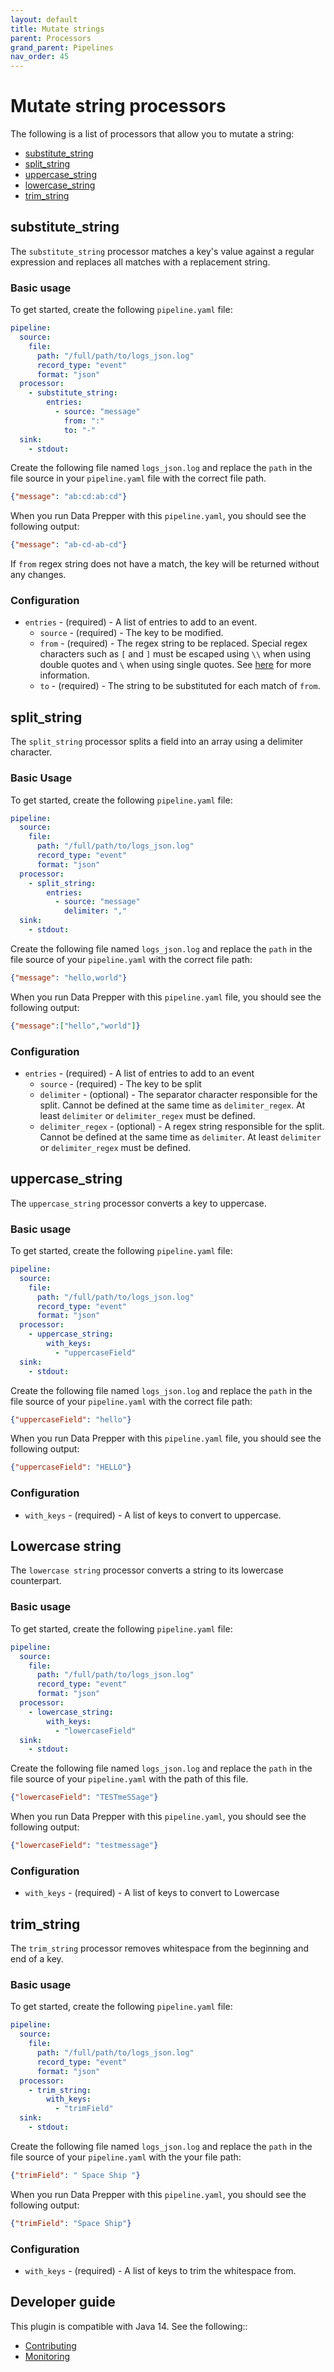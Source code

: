 ```yaml
---
layout: default
title: Mutate strings
parent: Processors
grand_parent: Pipelines
nav_order: 45
---
```


# Mutate string processors

The following is a list of processors that allow you to mutate a string:
* [substitute_string](#substitutestringprocessor)
* [split_string](#splitstringprocessor)
* [uppercase_string](#uppercasestringprocessor)
* [lowercase_string](#lowercasestringprocessor)
* [trim_string](#trimstringprocessor)

<!--- Is it necessary to provide this list, or to link to the processors within this page?--->


## substitute_string

The `substitute_string` processor matches a key's value against a regular expression and replaces all matches with a replacement string.

### Basic usage

To get started, create the following `pipeline.yaml` file:

```yaml
pipeline:
  source:
    file:
      path: "/full/path/to/logs_json.log"
      record_type: "event"
      format: "json"
  processor:
    - substitute_string:
        entries:
          - source: "message"
            from: ":"
            to: "-"
  sink:
    - stdout:
```

Create the following file named `logs_json.log` and replace the `path` in the file source in your `pipeline.yaml` file with the correct file path.

```json
{"message": "ab:cd:ab:cd"}
```
When you run Data Prepper with this `pipeline.yaml`, you should see the following output:

```json
{"message": "ab-cd-ab-cd"}
```
If `from` regex string does not have a match, the key will be returned without any changes.

### Configuration

<!--- Are these paramters? How are these items used? Need some intro text here.--->

* `entries` - (required) - A list of entries to add to an event.
    * `source` - (required) - The key to be modified.
    * `from` - (required) - The regex string to be replaced. Special regex characters such as `[` and `]` must be escaped using `\\` when using double quotes and `\` when using single quotes. See [here](https://docs.oracle.com/en/java/javase/17/docs/api/java.base/java/util/regex/Pattern.html) for more information.
    * `to` - (required) - The string to be substituted for each match of `from`.
    

## split_string

The `split_string` processor splits a field into an array using a delimiter character.

### Basic Usage

To get started, create the following `pipeline.yaml` file:

```yaml
pipeline:
  source:
    file:
      path: "/full/path/to/logs_json.log"
      record_type: "event"
      format: "json"
  processor:
    - split_string:
        entries:
          - source: "message"
            delimiter: ","
  sink:
    - stdout:
```

Create the following file named `logs_json.log` and replace the `path` in the file source of your `pipeline.yaml` with the correct file path:

```json
{"message": "hello,world"}
```
When you run Data Prepper with this `pipeline.yaml` file, you should see the following output:

```json
{"message":["hello","world"]}
```

### Configuration

<!--- Are these paramters? How are these items used? Need some intro text here.--->

* `entries` - (required) - A list of entries to add to an event
    * `source` - (required) - The key to be split
    * `delimiter` - (optional) - The separator character responsible for the split. Cannot be defined at the same time as `delimiter_regex`. At least `delimiter` or `delimiter_regex` must be defined.
    * `delimiter_regex` - (optional) - A regex string responsible for the split. Cannot be defined at the same time as `delimiter`. At least `delimiter` or `delimiter_regex` must be defined.

## uppercase_string

The `uppercase_string` processor converts a key to uppercase.

### Basic usage

To get started, create the following `pipeline.yaml` file:

```yaml
pipeline:
  source:
    file:
      path: "/full/path/to/logs_json.log"
      record_type: "event"
      format: "json"
  processor:
    - uppercase_string:
        with_keys:
          - "uppercaseField"
  sink:
    - stdout:
```

Create the following file named `logs_json.log` and replace the `path` in the file source of your `pipeline.yaml` with the correct file path:

```json
{"uppercaseField": "hello"}
```
When you run Data Prepper with this `pipeline.yaml` file, you should see the following output:

```json
{"uppercaseField": "HELLO"}
```

### Configuration

<!--- Are these paramters? How are these items used? Need some intro text here.--->

* `with_keys` - (required) - A list of keys to convert to uppercase.


## Lowercase string

The `lowercase string` processor converts a string to its lowercase counterpart.

### Basic usage

To get started, create the following `pipeline.yaml` file:

```yaml
pipeline:
  source:
    file:
      path: "/full/path/to/logs_json.log"
      record_type: "event"
      format: "json"
  processor:
    - lowercase_string:
        with_keys:
          - "lowercaseField"
  sink:
    - stdout:
```

Create the following file named `logs_json.log` and replace the `path` in the file source of your `pipeline.yaml` with the path of this file.

```json
{"lowercaseField": "TESTmeSSage"}
```
When you run Data Prepper with this `pipeline.yaml`, you should see the following output:

```json
{"lowercaseField": "testmessage"}
```

### Configuration

<!--- Are these paramters? How are these items used? Need some intro text here.--->

* `with_keys` - (required) - A list of keys to convert to Lowercase

## trim_string

The `trim_string` processor removes whitespace from the beginning and end of a key.

### Basic usage

To get started, create the following `pipeline.yaml` file:

```yaml
pipeline:
  source:
    file:
      path: "/full/path/to/logs_json.log"
      record_type: "event"
      format: "json"
  processor:
    - trim_string:
        with_keys:
          - "trimField"
  sink:
    - stdout:
```

Create the following file named `logs_json.log` and replace the `path` in the file source of your `pipeline.yaml` with the your file path:

```json
{"trimField": " Space Ship "}
```
When you run Data Prepper with this `pipeline.yaml`, you should see the following output:

```json
{"trimField": "Space Ship"}
```

### Configuration

<!--- Are these paramters? How are these items used? Need some intro text here.--->

* `with_keys` - (required) - A list of keys to trim the whitespace from.


## Developer guide

This plugin is compatible with Java 14. See the following::

- [Contributing](https://github.com/opensearch-project/data-prepper/blob/main/CONTRIBUTING.md)
- [Monitoring](https://github.com/opensearch-project/data-prepper/blob/main/docs/monitoring.md)
